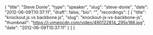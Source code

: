 {
  "title": "Steve Donie",
  "type": "speaker",
  "slug": "steve-donie",
  "date": "2012-06-09T10:37:11",
  "draft": false,
  "bio": "",
  "recordings": [
    {
      "title": "knockout.js vs backbone.js",
      "slug": "knockout-js-vs-backbone-js",
      "thumbnail": "https://i.vimeocdn.com/video/490122814_295x166.jpg",
      "date": "2012-06-09T10:37:11"
    }
  ]
}